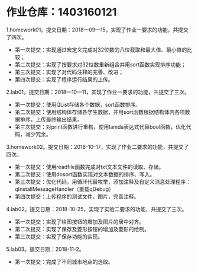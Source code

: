 # 作业仓库：1403160121
1.homework01。提交日期：2018—09—15，实现了作业一要求的功能，共提交了四次。
+ 第一次提交：实现通过宏定义完成对32位数的八位截取和最大值、最小值的比较；
+ 第二次提交：实现了按要求对32位数重新组合并用sort函数实现排序功能；
+ 第三次提交：实现了对代码注释的完善、改进；
+ 第四次提交：实现了程序运行结果的上传。

2.lab01。提交日期：2018—10—11，实现了作业一要求的功能，共提交了三次。
+ 第一次提交：使用QList存储各个数据，sort函数排序。
+ 第二次提交：使用结构体存储各学生数据，并用sort函数根据结构体内各项数据排序，上传最终输出结果。
+ 第三次提交：对print函数进行重构，使用lamda表达式代替bool函数，优化代码，减少冗余。
 
3.homework02。提交日期：2018-10-17，实现了作业二要求的功能，共提交了四次。
+ 第一次提交：使用readfile函数完成对txt文本文件的读取、存储。
+ 第二次提交：使用dosort函数实现对文本数据的排序、写入。
+ 第三次提交：优化代码，用循环代替枚举，添加注释及自定义消息处理程序：qInstallMessageHandler（重载qDebug）
+ 第四次提交：上传程序的测试文件、图片，完善注释。
 
4.lab02。提交日期：2018-10-25，实现了实验二要求的功能，共提交了三次。
+ 第一次提交：实现了绘图按钮的增加及图片的居中对齐。
+ 第二次提交：实现了保存及菱形按钮的增加及菱形的绘制。
+ 第三次提交：实现了保存功能的实现。

5.lab03。提交日期：2018-11-2。
+ 第一次提交：完成了不同城市地点的选取。

